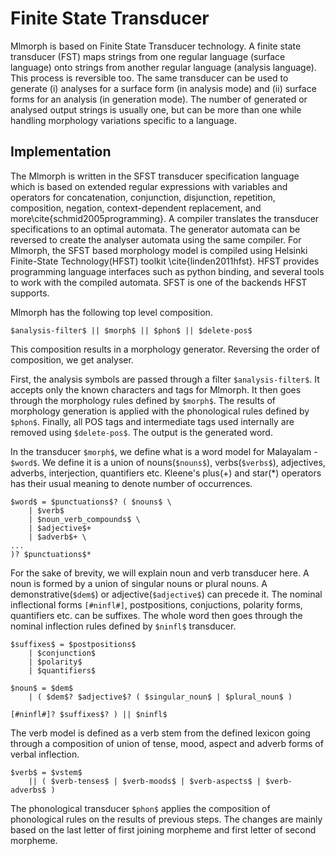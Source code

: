 # Finite State Transducer

Mlmorph is based on Finite State Transducer technology. A finite state transducer (FST) maps strings from one regular language (surface language) onto strings from another regular language (analysis language). This process is reversible too. The same transducer can be used to generate (i) analyses for a surface form (in analysis mode) and (ii) surface forms for an analysis (in generation mode). The number of generated or analysed output strings is usually one, but can be more than one while handling morphology variations specific to a language.

## Implementation

The Mlmorph is written in the SFST transducer specification language which is based on extended regular expressions with variables and operators for concatenation, conjunction, disjunction, repetition, composition, negation, context-dependent replacement, and more\cite{schmid2005programming}. A compiler translates the transducer specifications to an optimal automata. The generator automata can be reversed to create the analyser automata using the same compiler. For Mlmorph, the SFST based morphology model is compiled using Helsinki Finite-State Technology(HFST) toolkit \cite{linden2011hfst}. HFST provides programming language interfaces such as python binding, and several tools to work with the compiled automata. SFST is one of the backends HFST supports.

Mlmorph has the following top level composition.

```
$analysis-filter$ || $morph$ || $phon$ || $delete-pos$
```

This composition results in a morphology generator. Reversing the order of composition, we get analyser.

First, the analysis symbols are passed through a filter `$analysis-filter$`. It accepts only the known characters and tags for Mlmorph. It then goes through the morphology rules defined by `$morph$`. The results of morphology generation is applied with the phonological rules defined by `$phon$`. Finally, all POS tags and intermediate tags used internally are removed using `$delete-pos$`. The output is the generated word.

In the transducer `$morph$`, we define what is a word model for Malayalam - `$word$`. We define it is a union of nouns(`$nouns$`), verbs(`$verbs$`), adjectives, adverbs, interjection, quantifiers etc. Kleene's plus(+) and star(*) operators has their usual meaning to denote number of occurrences.

```
$word$ = $punctuations$? ( $nouns$ \
    | $verb$
    | $noun_verb_compounds$ \
    | $adjective$+
    | $adverb$+ \
...
)? $punctuations$*
```

For the sake of brevity, we will explain noun and verb transducer here. A noun is formed by a union of singular nouns or plural nouns. A demonstrative(`$dem$`) or adjective(`$adjective$`) can precede it. The nominal inflectional forms `[#ninfl#]`, postpositions, conjuctions, polarity forms, quantifiers etc. can be suffixes. The whole word then goes through the nominal inflection rules defined by  `$ninfl$` transducer.

```
$suffixes$ = $postpositions$
    | $conjunction$
    | $polarity$
    | $quantifiers$

$noun$ = $dem$
    | ( $dem$? $adjective$? ( $singular_noun$ | $plural_noun$ )

[#ninfl#]? $suffixes$? ) || $ninfl$
```

The verb model is defined as a verb stem from the  defined lexicon going through a composition of union of tense, mood, aspect and adverb forms of verbal inflection.

```
$verb$ = $vstem$
    || ( $verb-tenses$ | $verb-moods$ | $verb-aspects$ | $verb-adverbs$ )
```

The phonological transducer `$phon$` applies the composition of phonological rules on the results of previous steps. The changes are mainly based on the last letter of first joining morpheme and first letter of second morpheme.